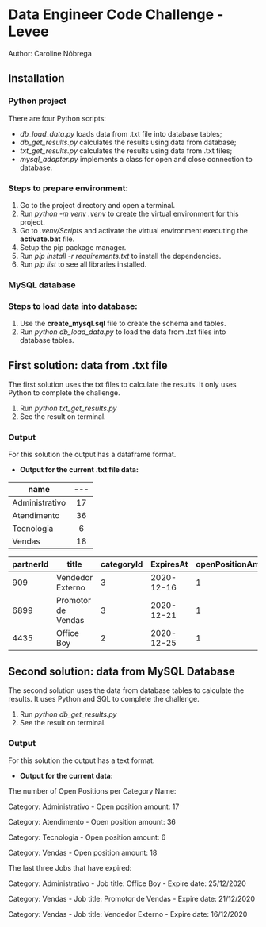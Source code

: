 
# Data Engineer Code Challenge - Levee
Author: Caroline Nóbrega

## Installation
### Python project
There are four Python scripts: 
- *db_load_data.py* loads data from .txt file into database tables;
- *db_get_results.py* calculates the results using data from database;
- *txt_get_results.py* calculates the results using data from .txt files;
- *mysql_adapter.py* implements a class for open and close connection to database.

### Steps to prepare environment:
1. Go to the project directory and open a terminal. 
2. Run *python -m venv .venv* to create the virtual environment for this project.
3. Go to *.venv/Scripts* and activate the virtual environment executing the **activate.bat** file.
4. Setup the pip package manager.
5. Run *pip install -r requirements.txt* to install the dependencies. 
6. Run *pip list* to see all libraries installed. 

### MySQL database

### Steps to load data into database:
1. Use the **create_mysql.sql** file to create the schema and tables.
2. Run *python db_load_data.py* to load the data from .txt files into database tables.

## First solution: data from .txt file
The first solution uses the txt files to calculate the results. It only uses Python to complete the challenge.

1. Run *python txt_get_results.py*
2. See the result on terminal.

### Output 
For this solution the output has a dataframe format.

- **Output for the current .txt file data:**

| name           |  ---   
| ---            | :--:   
| Administrativo | 17     
| Atendimento    | 36      
| Tecnologia     | 6     
| Vendas         | 18     

| partnerId | title              | categoryId | ExpiresAt  | openPositionAmnt | name
| ---       | ---                | ---        | ---        | ---              | :--:
| 909       | Vendedor Externo   | 3          | 2020-12-16 | 1                | Vendas
| 6899      | Promotor de Vendas | 3          | 2020-12-21 | 1                | Vendas
| 4435      | Office Boy         | 2          | 2020-12-25 | 1                | Administrativo

## Second solution: data from MySQL Database
The second solution uses the data from database tables to calculate the results. It uses Python and SQL to complete the challenge.

1. Run *python db_get_results.py*
2. See the result on terminal.

### Output 
For this solution the output has a text format.

- **Output for the current data:**

The number of Open Positions per Category Name: 

Category: Administrativo - Open position amount: 17

Category: Atendimento - Open position amount: 36

Category: Tecnologia - Open position amount: 6

Category: Vendas - Open position amount: 18


The last three Jobs that have expired:

Category: Administrativo - Job title: Office Boy - Expire date: 25/12/2020

Category: Vendas - Job title: Promotor de Vendas - Expire date: 21/12/2020

Category: Vendas - Job title: Vendedor Externo - Expire date: 16/12/2020

